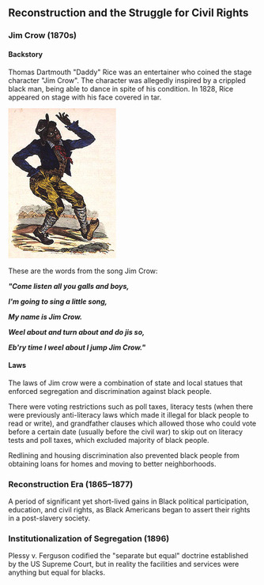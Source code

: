 ## Reconstruction and the Struggle for Civil Rights

### Jim Crow (1870s)

#### Backstory
Thomas Dartmouth "Daddy" Rice was an entertainer who coined the stage character "Jim Crow".  The character was allegedly inspired by a crippled black man, being able to dance in spite of his condition.  In 1828, Rice appeared on stage with his face covered in tar.

![Jim Crow Poster](https://raw.githubusercontent.com/Chukobyte/black-history/main/assets/images/real_jim_crow.png)

These are the words from the song Jim Crow:

***"Come listen all you galls and boys,***

***I'm going to sing a little song,***

***My name is Jim Crow.***

***Weel about and turn about and do jis so,***

***Eb'ry time I weel about I jump Jim Crow."***

#### Laws

The laws of Jim crow were a combination of state and local statues that enforced segregation and discrimination against black people.

There were voting restrictions such as poll taxes, literacy tests (when there were previously anti-literacy laws which made it illegal for black people to read or write), and grandfather clauses which allowed those who could vote before a certain date (usually before the civil war) to skip out on literacy tests and poll taxes, which excluded majority of black people.

Redlining and housing discrimination also prevented black people from obtaining loans for homes and moving to better neighborhoods.


### Reconstruction Era (1865–1877)
A period of significant yet short-lived gains in Black political participation, education, and civil rights, as Black Americans began to assert their rights in a post-slavery society.

### Institutionalization of Segregation (1896)
Plessy v. Ferguson codified the "separate but equal" doctrine established by the US Supreme Court, but in reality the facilities and services were anything but equal for blacks.
